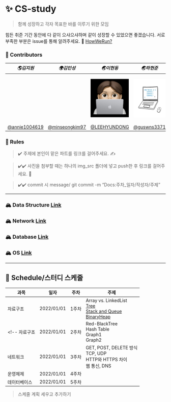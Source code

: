 # ✨ CS-study
> 함께 성장하고 각자 목표한 바를 이루기 위한 모임


힘든 취준 기간 동안에 다 같이 으샤으샤하며 같이 성장할 수 있었으면 좋겠습니다. 서로 부족한 부분은 issue를 통해 알려주세요. 🙂
[HowWeRun?](info/README.md)

### 💫 Contributors
|___🌎김지원___|___🌍김민성___|___🌏이현동___|___🌏하현준___|
|----------|-----------|----------|----------|
|||<p align="center"><img src="img/lhd.jpeg" height="120" width="120" align-item="center"></p>|<p align="center"><img src="img/hhj.jpg" height="120" width="120" align-item="center"></p>|
|[@annie1004619](https://github.com/annie1004619)|[@minseongkim97](https://github.com/minseongkim97)|[@LEEHYUNDONG](https://github.com/LEEHYUNDONG)|[@guswns3371](https://github.com/guswns3371)|



### 👊 Rules

> ✔️  주제에 본인이 맡은 파트를 링크를 걸어주세요. ✍️

> ✔️✔️ 사진을 첨부할 때는 하나의 img_src 폴더에 넣고 push한 후 링크를 걸어주세요. 🧚

> ✔️✔️ commit 시 message/ git commit -m “Docs:주차_일자/작성자/주제”



***


### 🏔 Data Structure [Link](DataStructure)

### 🏔 Network [Link](Network)

### 🏔 Database [Link](Database)

### 🏔 OS [Link](OS)


***


## 👊 Schedule/스터디 스케줄
| __과목__ |__일자__|__주차__|__주제__|
----|-----|-----|-------|
자료구조|2022/01/01|1주차|Array vs. LinkedList<br>[Tree](DataStructure/Tree.md)<br> [Stack and Queue](DataStructure/StackAndQueue.md)<br> [BinaryHeap](DataStructure/Heap.md)|
<!-- 자료구조|2022/01/01|2주차|Red-BlackTree<br>Hash Table<br>Graph1<br>Graph2|
네트워크|2022/01/01|3주차|GET, POST, DELETE 방식<br>TCP, UDP<br> HTTP와 HTTPS 차이<br> 웹 통신, DNS|
운영체제|2022/01/01|4주차||
데이터베이스|2022/01/01|5주차|| -->

> 스케줄 계획 세우고 추가하기
